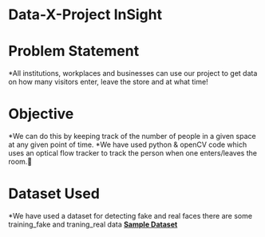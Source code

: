 # Data-X-Project InSight

# Problem Statement
*All institutions, workplaces and businesses can use our project to get data on how many visitors enter, leave the store and at what time!

# Objective
*We can do this by keeping track of the number of people in a given space at any given point of time.
*We have used python & openCV code which uses an optical flow tracker to track the person when one enters/leaves the room.

# Dataset Used
*We have used a dataset for detecting fake and real faces there are some training_fake and traning_real data
[**Sample Dataset**](https://www.kaggle.com/ciplab/real-and-fake-face-detection)



